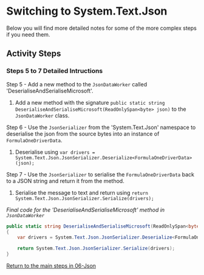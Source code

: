 # Switching to System.Text.Json

Below you will find more detailed notes for some of the more complex steps if you need them.

## Activity Steps

### Steps 5 to 7 Detailed Intructions

Step 5 - Add a new method to the `JsonDataWorker` called 'DeserialiseAndSerialiseMicrosoft'.

1. Add a new method with the signature `public static string DeserialiseAndSerialiseMicrosoft(ReadOnlySpan<byte> json)` to the `JsonDataWorker` class.

Step 6 - Use the `JsonSerializer` from the 'System.Text.Json' namespace to deserialise the json from the source bytes into an instance of `FormulaOneDriverData`.

1. Deserialise using `var drivers = System.Text.Json.JsonSerializer.Deserialize<FormulaOneDriverData>(json);`

Step 7 - Use the `JsonSerializer` to serialise the `FormulaOneDriverData` back to a JSON string and return it from the method.

1. Serialise the message to text and return using `return System.Text.Json.JsonSerializer.Serialize(drivers);`

*Final code for the 'DeserialiseAndSerialiseMicrosoft' method in `JsonDataWorker`*

```csharp
public static string DeserialiseAndSerialiseMicrosoft(ReadOnlySpan<byte> json)
{
	var drivers = System.Text.Json.JsonSerializer.Deserialize<FormulaOneDriverData>(json);

	return System.Text.Json.JsonSerializer.Serialize(drivers);
}
```

[Return to the main steps in 06-Json](../06-Json.md)